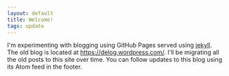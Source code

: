 ```yaml
---
layout: default
title: Welcome!
tags: update
---
```


I'm experimenting with blogging using GitHub Pages served using [jekyll](https://jekyllrb.com). The old blog is located at <https://delog.wordpress.com/>. I'll be migrating all the old posts to this site over time. You can follow updates to this blog using its Atom feed in the footer.
